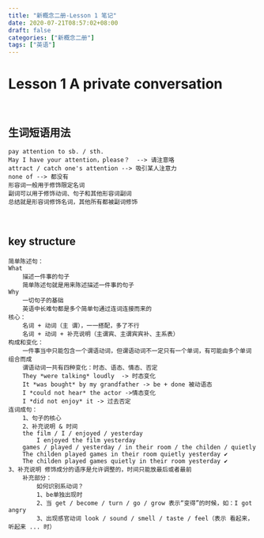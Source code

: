 ```yaml
---
title: "新概念二册-Lesson 1 笔记"
date: 2020-07-21T08:57:02+08:00
draft: false
categories: ["新概念二册"]
tags: ["英语"]  
---
```

# Lesson 1		A private conversation

&nbsp;

## 生词短语用法  

    pay attention to sb. / sth.
    May I have your attention，please？  --> 请注意咯
    attract / catch one's attention --> 吸引某人注意力
    none of --> 都没有
    形容词一般用于修饰限定名词
    副词可以用于修饰动词、句子和其他形容词副词
    总结就是形容词修饰名词，其他所有都被副词修饰  
&nbsp;
&nbsp;

## key structure  
    简单陈述句：
    What
        描述一件事的句子
        简单陈述句就是用来陈述描述一件事的句子
    Why
        一切句子的基础
        英语中长难句都是多个简单句通过连词连接而来的
    核心：
        名词 + 动词（主 谓），一一搭配，多了不行
        名词 + 动词 + 补充说明（主谓宾、主谓宾宾补、主系表）
    构成和变化：
        一件事当中只能包含一个谓语动词，但谓语动词不一定只有一个单词，有可能由多个单词组合而成
        谓语动词一共有四种变化：时态、语态、情态、否定
        They *were talking* loudly  -> 时态变化
        It *was bought* by my grandfather -> be + done 被动语态
        I *could not hear* the actor ->情态变化
        I *did not enjoy* it -> 过去否定
    连词成句：
        1、句子的核心
        2、补充说明 & 时间
        the film / I / enjoyed / yesterday
            I enjoyed the film yesterday
        games / played / yesterday / in their room / the childen / quietly
        The childen played games in their room quietly yesterday ✔
        The childen played games quietly in their room yesterday ✔
    3、补充说明 修饰成分的语序是允许调整的，时间只能放最后或者最前
        补充部分：
            如何识别系动词？
            1、be单独出现时
            2、当 get / become / turn / go / grow 表示“变得”的时候，如：I got angry
            3、出现感官动词 look / sound / smell / taste / feel（表示 看起来，听起来 ... 时）
